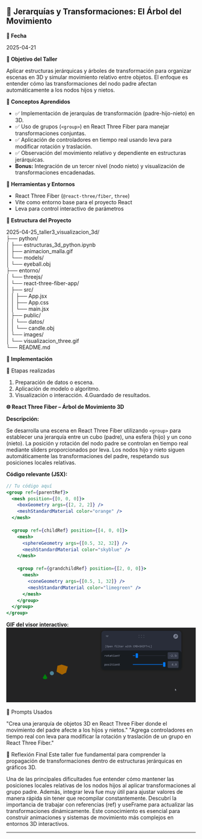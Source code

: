## 🧪 Jerarquías y Transformaciones: El Árbol del Movimiento
**📅 Fecha**

2025-04-21

**🎯 Objetivo del Taller**

Aplicar estructuras jerárquicas y árboles de transformación para organizar escenas en 3D y simular movimiento relativo entre objetos. El enfoque es entender cómo las transformaciones del nodo padre afectan automáticamente a los nodos hijos y nietos.

**🧠 Conceptos Aprendidos**
* ✅ Implementación de jerarquías de transformación (padre-hijo-nieto) en 3D.
* ✅ Uso de grupos (`<group>`) en React Three Fiber para manejar transformaciones conjuntas.
* ✅ Aplicación de controladores en tiempo real usando leva para modificar rotación y traslación.
* ✅ Observación del movimiento relativo y dependiente en estructuras jerárquicas.
* **Bonus:** Integración de un tercer nivel (nodo nieto) y visualización de transformaciones encadenadas.

**🔧 Herramientas y Entornos**

* React Three Fiber (`@react-three/fiber`, `three`)
* Vite como entorno base para el proyecto React
* Leva para control interactivo de parámetros

**📁 Estructura del Proyecto**

2025-04-25_taller3_visualizacion_3d/<br>
├── python/<br>
│   ├── estructuras_3d_python.ipynb<br>
│   ├── animacion_malla.gif<br>
│   └── models/<br>
│       └── eyeball.obj<br>
├── entorno/<br>
│   └── threejs/<br>
│       └── react-three-fiber-app/<br>
│           ├── src/<br>
│           │   ├── App.jsx<br>
│           │   ├── App.css<br>
│           │   └── main.jsx<br>
│           ├── public/<br>
│           │   └── datos/<br>
│           │       └── candle.obj<br>
│           └── images/<br>
│               └── visualizacion_three.gif<br>
└── README.md



**🧪 Implementación**

🔹 Etapas realizadas

1. Preparación de datos o escena.
2. Aplicación de modelo o algoritmo.
3. Visualización o interacción.
4.Guardado de resultados.


**🌐 React Three Fiber – Árbol de Movimiento 3D**

**Descripción:**

Se desarrolla una escena en React Three Fiber utilizando `<group>` para establecer una jerarquía entre un cubo (padre), una esfera (hijo) y un cono (nieto). La posición y rotación del nodo padre se controlan en tiempo real mediante sliders proporcionados por leva. Los nodos hijo y nieto siguen automáticamente las transformaciones del padre, respetando sus posiciones locales relativas.

**Código relevante (JSX):**
```jsx
// Tu código aquí
<group ref={parentRef}>
  <mesh position={[0, 0, 0]}>
    <boxGeometry args={[2, 2, 2]} />
    <meshStandardMaterial color="orange" />
  </mesh>

  <group ref={childRef} position={[4, 0, 0]}>
    <mesh>
      <sphereGeometry args={[0.5, 32, 32]} />
      <meshStandardMaterial color="skyblue" />
    </mesh>

    <group ref={grandchildRef} position={[2, 0, 0]}>
      <mesh>
        <coneGeometry args={[0.5, 1, 32]} />
        <meshStandardMaterial color="limegreen" />
      </mesh>
    </group>
  </group>
</group>
```


**GIF del visor interactivo:**  
![Visualización Three.js](resultados/resultado_Threejs.gif)

🧩 Prompts Usados

"Crea una jerarquía de objetos 3D en React Three Fiber donde el movimiento del padre afecte a los hijos y nietos."
"Agrega controladores en tiempo real con leva para modificar la rotación y traslación de un grupo en React Three Fiber."



💬 Reflexión Final
Este taller fue fundamental para comprender la propagación de transformaciones dentro de estructuras jerárquicas en gráficos 3D.

Una de las principales dificultades fue entender cómo mantener las posiciones locales relativas de los nodos hijos al aplicar transformaciones al grupo padre. Además, integrar leva fue muy útil para ajustar valores de manera rápida sin tener que recompilar constantemente.
Descubrí la importancia de trabajar con referencias (ref) y useFrame para actualizar las transformaciones dinámicamente. Este conocimiento es esencial para construir animaciones y sistemas de movimiento más complejos en entornos 3D interactivos.

---